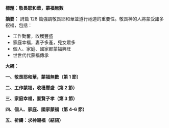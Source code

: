 **標題：敬畏耶和華，蒙福無數**

**摘要：**
詩篇 128 篇強調敬畏耶和華並遵行祂道的重要性。敬畏神的人將蒙受諸多祝福，包括：

* 工作勤奮，收穫豐盛
* 家庭幸福，妻子多產，兒女眾多
* 個人、家庭、國家都蒙福興旺
* 世世代代蒙福傳承

**大綱：**

**一、敬畏耶和華，蒙福無數（第 1 節）**

**二、工作蒙福，收穫豐盛（第 2 節）**

**三、家庭幸福，妻賢子孝（第 3 節）**

**四、個人、家庭、國家蒙福（第 4-6 節）**

**五、祈禱：求神賜福（結語）**
